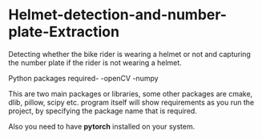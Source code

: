# Helmet-detection-and-number-plate-Extraction
Detecting whether the bike rider is wearing a helmet or not and capturing the number plate if the rider is not wearing a helmet.

Python packages required-
  -openCV
  -numpy
  
 This are two main packages or libraries, some other packages are cmake, dlib, pillow, scipy etc. program itself will show requirements as you run the project, by specifying the package name that is required.
 
 Also you need to have **pytorch** installed on your system.
